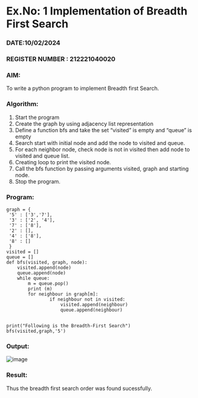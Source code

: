 # Ex.No: 1  Implementation of Breadth First Search 
### DATE:10/02/2024                                                                          
### REGISTER NUMBER : 212221040020
### AIM: 
To write a python program to implement Breadth first Search. 
### Algorithm:
1. Start the program
2. Create the graph by using adjacency list representation
3. Define a function bfs and take the set “visited” is empty and “queue” is empty
4. Search start with initial node and add the node to visited and queue.
5. For each neighbor node, check node is not in visited then add node to visited and queue list.
6.  Creating loop to print the visited node.
7.   Call the bfs function by passing arguments visited, graph and starting node.
8.   Stop the program.
### Program:
```
graph = {
 '5' : ['3','7'],
 '3' : ['2', '4'],
 '7' : ['8'],
 '2' : [],
 '4' : ['8'],
 '8' : []
 }
visited = [] 
queue = []     
def bfs(visited, graph, node): 
    visited.append(node)
    queue.append(node)
    while queue:
        m = queue.pop() 
        print (m) 
        for neighbour in graph[m]:
        	    if neighbour not in visited:
        	        visited.append(neighbour)
        	        queue.append(neighbour)


print("Following is the Breadth-First Search")
bfs(visited,graph,'5')
```











### Output:

![image](https://github.com/AshikaJubi/AI_Lab_2023-24/assets/129098066/38068c01-80ff-4b65-89fd-475c271a3e40)




### Result:
Thus the breadth first search order was found sucessfully.
